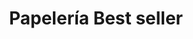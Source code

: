 ---
title: "Papelería Best seller"
url: /barcelona/papeleria-best-seller/
shop: material de oficina
---